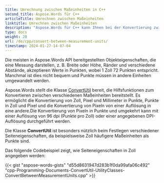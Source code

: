 ```yaml
---
title: Umrechnung zwischen Maßeinheiten in C++
second_title: Aspose.Words für C++
articleTitle: Umrechnen zwischen Maßeinheiten
linktitle: Umrechnen zwischen Maßeinheiten
description: "Aspose.Words für C++ kann Ihnen bei der Konvertierung zwischen Maßeinheiten helfen, z. B. Zoll in Punkte und Punkte in Zoll, Pixel in Punkte, Punkte in Pixel."
type: docs
weight: 20
url: /de/cpp/convert-between-measurement-units/
timestamp: 2024-01-27-14-07-04
---
```


Die meisten in Aspose.Words API bereitgestellten Objekteigenschaften, die eine Messung darstellen, z. B. Breite oder Höhe, Ränder und verschiedene Abstände, akzeptieren Werte in Punkten, wobei 1 Zoll 72 Punkten entspricht. Manchmal ist dies nicht bequem und Punkte müssen in andere Einheiten umgewandelt werden.

Aspose.Words stellt die Klasse [ConvertUtil](https://reference.aspose.com/words/cpp/class/aspose.words.convert_util) bereit, die Hilfsfunktionen zum Konvertieren zwischen verschiedenen Maßeinheiten bereitstellt. Es ermöglicht die Konvertierung von Zoll, Pixel und Millimeter in Punkte, Punkte in Zoll und Pixel und die Konvertierung von Pixeln von einer Auflösung in eine andere.Die Konvertierung von Pixeln in Punkte und umgekehrt kann mit einer Auflösung von 96 dpi (Punkte pro Zoll) oder einer angegebenen DPI-Auflösung durchgeführt werden.

Die Klasse **ConvertUtil** ist besonders nützlich beim Festlegen verschiedener Seiteneigenschaften, da beispielsweise Zoll häufigere Maßeinheiten als Punkte sind.

Das folgende Codebeispiel zeigt, wie Seiteneigenschaften in Zoll angegeben werden:

{{< gist "aspose-words-gists" "d55d8631947d283b1f0da99afa06c492" "cpp-Programming-Documents-ConvertUtil-UtilityClasses-ConvertBetweenMeasurementUnits.cpp" >}}


